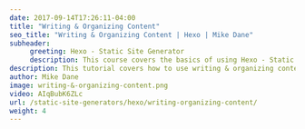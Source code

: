 ```yaml
---
date: 2017-09-14T17:26:11-04:00
title: "Writing & Organizing Content"
seo_title: "Writing & Organizing Content | Hexo | Mike Dane"
subheader:
     greeting: Hexo - Static Site Generator
     description: This course covers the basics of using Hexo - Static Site Generator. Work your way through the articles and we'll teach you everything you need to know to create a professional and scalable website or blog!
description: This tutorial covers how to use writing & organizing content in Hexo -  Static Site Generator.
author: Mike Dane
image: writing-&-organizing-content.png
video: AIqBubK6ZLc
url: /static-site-generators/hexo/writing-organizing-content/
weight: 4
---
```

